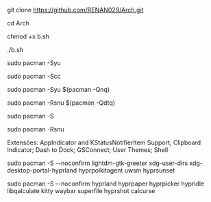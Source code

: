 git clone https://github.com/RENAN029/Arch.git

cd Arch

chmod +x b.sh

./b.sh

sudo pacman -Syu 

sudo pacman -Scc

sudo pacman -Syu $(pacman -Qnq) 

sudo pacman -Rsnu $(pacman -Qdtq)

sudo pacman -S 

sudo pacman -Rsnu

Extensões: AppIndicator and KStatusNotifierItem Support; Clipboard Indicator; Dash to Dock; GSConnect; User Themes; Shell

sudo pacman -S --noconfirm lightdm-gtk-greeter xdg-user-dirs xdg-desktop-portal-hyprland hyprpolkitagent uwsm hyprsunset

sudo pacman -S --noconfirm hyprland hyprpaper hyprpicker hypridle libqalculate kitty waybar superfile hyprshot calcurse 

